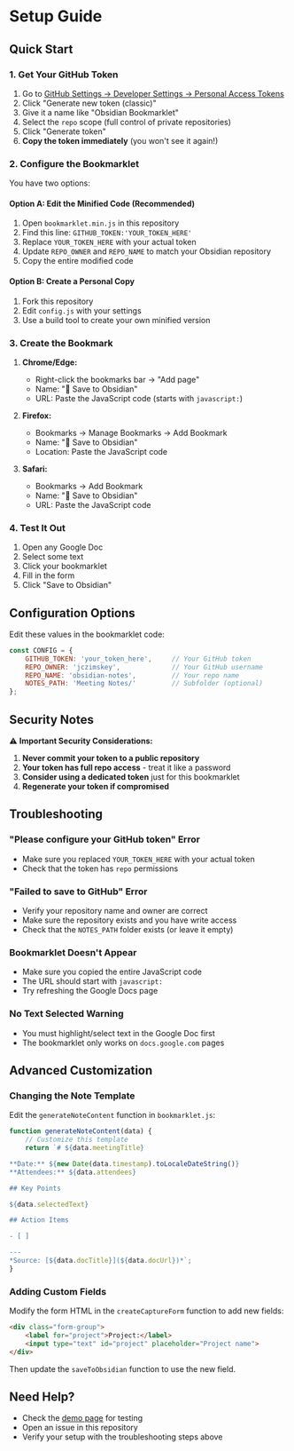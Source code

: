 # Setup Guide

## Quick Start

### 1. Get Your GitHub Token

1. Go to [GitHub Settings → Developer Settings → Personal Access Tokens](https://github.com/settings/tokens)
2. Click "Generate new token (classic)"
3. Give it a name like "Obsidian Bookmarklet"
4. Select the `repo` scope (full control of private repositories)
5. Click "Generate token"
6. **Copy the token immediately** (you won't see it again!)

### 2. Configure the Bookmarklet

You have two options:

#### Option A: Edit the Minified Code (Recommended)
1. Open `bookmarklet.min.js` in this repository
2. Find this line: `GITHUB_TOKEN:'YOUR_TOKEN_HERE'`
3. Replace `YOUR_TOKEN_HERE` with your actual token
4. Update `REPO_OWNER` and `REPO_NAME` to match your Obsidian repository
5. Copy the entire modified code

#### Option B: Create a Personal Copy
1. Fork this repository
2. Edit `config.js` with your settings
3. Use a build tool to create your own minified version

### 3. Create the Bookmark

1. **Chrome/Edge:**
   - Right-click the bookmarks bar → "Add page"
   - Name: "📝 Save to Obsidian"
   - URL: Paste the JavaScript code (starts with `javascript:`)

2. **Firefox:**
   - Bookmarks → Manage Bookmarks → Add Bookmark
   - Name: "📝 Save to Obsidian"  
   - Location: Paste the JavaScript code

3. **Safari:**
   - Bookmarks → Add Bookmark
   - Name: "📝 Save to Obsidian"
   - URL: Paste the JavaScript code

### 4. Test It Out

1. Open any Google Doc
2. Select some text
3. Click your bookmarklet
4. Fill in the form
5. Click "Save to Obsidian"

## Configuration Options

Edit these values in the bookmarklet code:

```javascript
const CONFIG = {
    GITHUB_TOKEN: 'your_token_here',     // Your GitHub token
    REPO_OWNER: 'jczimskey',             // Your GitHub username
    REPO_NAME: 'obsidian-notes',         // Your repo name
    NOTES_PATH: 'Meeting Notes/'         // Subfolder (optional)
};
```

## Security Notes

⚠️ **Important Security Considerations:**

1. **Never commit your token to a public repository**
2. **Your token has full repo access** - treat it like a password
3. **Consider using a dedicated token** just for this bookmarklet
4. **Regenerate your token if compromised**

## Troubleshooting

### "Please configure your GitHub token" Error
- Make sure you replaced `YOUR_TOKEN_HERE` with your actual token
- Check that the token has `repo` permissions

### "Failed to save to GitHub" Error
- Verify your repository name and owner are correct
- Make sure the repository exists and you have write access
- Check that the `NOTES_PATH` folder exists (or leave it empty)

### Bookmarklet Doesn't Appear
- Make sure you copied the entire JavaScript code
- The URL should start with `javascript:`
- Try refreshing the Google Docs page

### No Text Selected Warning
- You must highlight/select text in the Google Doc first
- The bookmarklet only works on `docs.google.com` pages

## Advanced Customization

### Changing the Note Template

Edit the `generateNoteContent` function in `bookmarklet.js`:

```javascript
function generateNoteContent(data) {
    // Customize this template
    return `# ${data.meetingTitle}

**Date:** ${new Date(data.timestamp).toLocaleDateString()}
**Attendees:** ${data.attendees}

## Key Points

${data.selectedText}

## Action Items

- [ ] 

---
*Source: [${data.docTitle}](${data.docUrl})*`;
}
```

### Adding Custom Fields

Modify the form HTML in the `createCaptureForm` function to add new fields:

```html
<div class="form-group">
    <label for="project">Project:</label>
    <input type="text" id="project" placeholder="Project name">
</div>
```

Then update the `saveToObsidian` function to use the new field.

## Need Help?

- Check the [demo page](demo.html) for testing
- Open an issue in this repository
- Verify your setup with the troubleshooting steps above